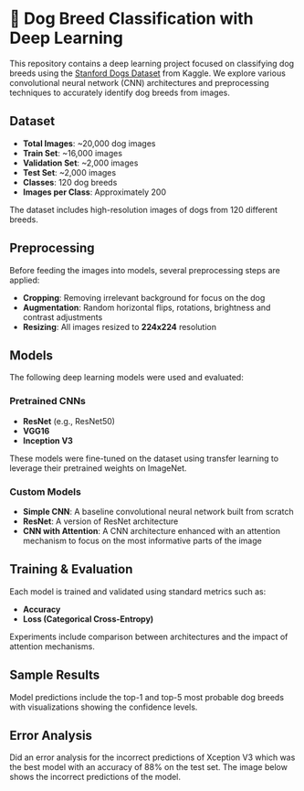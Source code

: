 # 🐶 Dog Breed Classification with Deep Learning

This repository contains a deep learning project focused on classifying dog breeds using the [Stanford Dogs Dataset](https://www.kaggle.com/datasets/jessicali9530/stanford-dogs-dataset) from Kaggle. We explore various convolutional neural network (CNN) architectures and preprocessing techniques to accurately identify dog breeds from images.

## Dataset

- **Total Images**: ~20,000 dog images
- **Train Set**: ~16,000 images  
- **Validation Set**: ~2,000 images  
- **Test Set**: ~2,000 images  
- **Classes**: 120 dog breeds  
- **Images per Class**: Approximately 200  

The dataset includes high-resolution images of dogs from 120 different breeds.

## Preprocessing

Before feeding the images into models, several preprocessing steps are applied:

- **Cropping**: Removing irrelevant background for focus on the dog  
- **Augmentation**: Random horizontal flips, rotations, brightness and contrast adjustments  
- **Resizing**: All images resized to **224x224** resolution

## Models

The following deep learning models were used and evaluated:

### Pretrained CNNs

- **ResNet** (e.g., ResNet50)
- **VGG16**
- **Inception V3**

These models were fine-tuned on the dataset using transfer learning to leverage their pretrained weights on ImageNet.

### Custom Models

- **Simple CNN**: A baseline convolutional neural network built from scratch
- **ResNet**: A version of ResNet architecture
- **CNN with Attention**: A CNN architecture enhanced with an attention mechanism to focus on the most informative parts of the image

## Training & Evaluation

Each model is trained and validated using standard metrics such as:

- **Accuracy**
- **Loss (Categorical Cross-Entropy)**

Experiments include comparison between architectures and the impact of attention mechanisms.

## Sample Results

Model predictions include the top-1 and top-5 most probable dog breeds with visualizations showing the confidence levels.

## Error Analysis

Did an error analysis for the incorrect predictions of Xception V3 which was the best model with an accuracy of 88% on the test set. The image below shows the incorrect predictions of the model.

